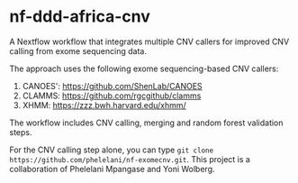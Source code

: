 # nf-ddd-africa-cnv
A Nextflow workflow that integrates multiple CNV callers for improved CNV calling from exome sequencing data.

The approach uses the following exome sequencing-based CNV callers:
1. CANOES': https://github.com/ShenLab/CANOES
2. CLAMMS: https://github.com/rgcgithub/clamms
3. XHMM: https://zzz.bwh.harvard.edu/xhmm/

The workflow includes CNV calling, merging and random forest validation steps.

For the CNV calling step alone, you can type `git clone https://github.com/phelelani/nf-exomecnv.git`.
This project is a collaboration of Phelelani Mpangase and Yoni Wolberg.
